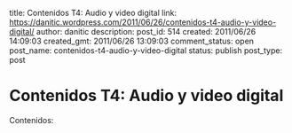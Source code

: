 title: Contenidos T4: Audio y video digital
link: https://danitic.wordpress.com/2011/06/26/contenidos-t4-audio-y-video-digital/
author: danitic
description: 
post_id: 514
created: 2011/06/26 14:09:03
created_gmt: 2011/06/26 13:09:03
comment_status: open
post_name: contenidos-t4-audio-y-video-digital
status: publish
post_type: post

# Contenidos T4: Audio y video digital

Contenidos: